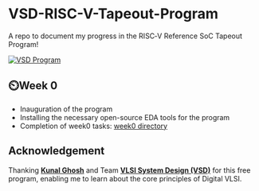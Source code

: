 # VSD-RISC-V-Tapeout-Program
A repo to document my progress in the RISC‑V Reference SoC Tapeout Program!

[![VSD Program](https://img.shields.io/badge/VSD-Program-orange?style=for-the-badge&logo=github&logoColor=white)](https://vsdiat.vlsisystemdesign.com/)

## ⏲️Week 0
* Inauguration of the program 
* Installing the necessary open-source EDA tools for the program
* Completion of week0 tasks: [week0 directory](Week0/README.md)

## Acknowledgement

Thanking [**Kunal Ghosh**](https://github.com/kunalg123) and Team **[VLSI System Design (VSD)](https://vsdiat.vlsisystemdesign.com/)** for this free program, enabling me to learn about the core principles of Digital VLSI.
